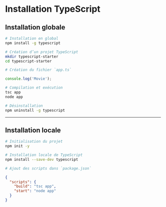 # Installation TypeScript

## Installation globale

```bash
# Installation en global
npm install -g typescript

# Création d’un projet TypeScript
mkdir typescript-starter
cd typescript-starter

# Création du fichier `app.ts`
```
```typescript
console.log('Movie');
```

```bash
# Compilation et exécution
tsc app
node app

# Désinstallation
npm uninstall -g typescript
```

---

## Installation locale

```bash
# Initialisation du projet
npm init -y

# Installation locale de TypeScript
npm install --save-dev typescript

# Ajout des scripts dans `package.json`
```
```json
{
  "scripts": {
    "build": "tsc app",
    "start": "node app"
  }
}
```
